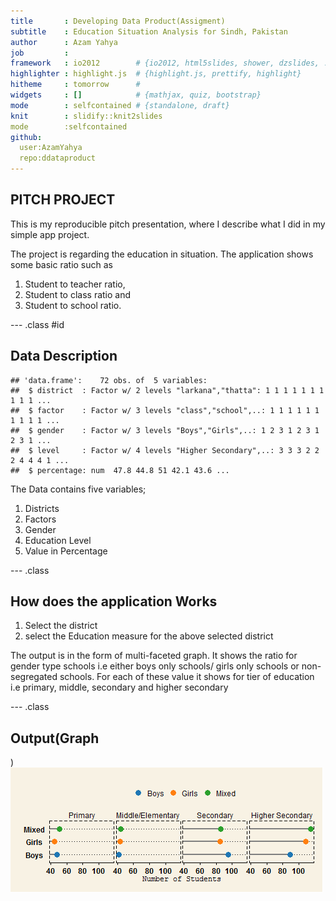 ```yaml
---
title       : Developing Data Product(Assigment)
subtitle    : Education Situation Analysis for Sindh, Pakistan
author      : Azam Yahya
job         : 
framework   : io2012        # {io2012, html5slides, shower, dzslides, ...}
highlighter : highlight.js  # {highlight.js, prettify, highlight}
hitheme     : tomorrow      # 
widgets     : []            # {mathjax, quiz, bootstrap}
mode        : selfcontained # {standalone, draft}
knit        : slidify::knit2slides
mode        :selfcontained
github:
  user:AzamYahya
  repo:ddataproduct
---
```


## PITCH PROJECT

This is my reproducible pitch presentation, where I describe what I did in my simple app project.

The project is regarding the education in situation. The application shows some basic ratio such as 

1. Student to teacher ratio,
2. Student to class ratio and
3. Student to school ratio. 

--- .class #id 

## Data Description

```
## 'data.frame':	72 obs. of  5 variables:
##  $ district  : Factor w/ 2 levels "larkana","thatta": 1 1 1 1 1 1 1 1 1 1 ...
##  $ factor    : Factor w/ 3 levels "class","school",..: 1 1 1 1 1 1 1 1 1 1 ...
##  $ gender    : Factor w/ 3 levels "Boys","Girls",..: 1 2 3 1 2 3 1 2 3 1 ...
##  $ level     : Factor w/ 4 levels "Higher Secondary",..: 3 3 3 2 2 2 4 4 4 1 ...
##  $ percentage: num  47.8 44.8 51 42.1 43.6 ...
```
 The Data contains five variables;
 
1. Districts
2. Factors
3. Gender
4. Education Level
5. Value in Percentage



--- .class
## How does the application Works

1. Select the district
2. select the Education measure for the above selected district

The output is in the form of multi-faceted graph. It shows the ratio for gender type schools i.e either boys only schools/ girls only schools or non-segregated schools. For each of these value it shows for tier of education i.e primary, middle, secondary and higher secondary


--- .class

## Output(Graph
)
![width](assets/img/student.png)
